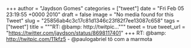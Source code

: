 
+++
author = "Jaydson Gomes"
categories = ["tweet"]
date = "Fri Feb 05 23:19:55 +0000 2010"
draft = false
image = "No media found for this Tweet"
slug = "25856ab4c3c17c81d1346c23f82f7ee13087c658"
tags = ["tweet"]
title = """RT: @bamp: http://twitpic..."""
tweet = true
tweet_url = "https://twitter.com/jaydson/status/8698117401"
+++
RT: @bamp: http://twitpic.com/11kfz5 - @paulogabriel tô com a marmota
